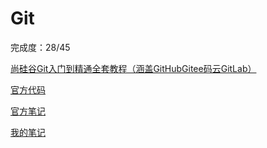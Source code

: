 # Git

完成度：28/45

[尚硅谷Git入门到精通全套教程（涵盖GitHubGitee码云GitLab）](https://www.bilibili.com/video/BV1vy4y1s7k6)

[官方代码](./%E5%B0%9A%E7%A1%85%E8%B0%B7Git%E5%85%A5%E9%97%A8%E5%88%B0%E7%B2%BE%E9%80%9A%E5%85%A8%E5%A5%97%E6%95%99%E7%A8%8B%EF%BC%88%E6%B6%B5%E7%9B%96GitHubGitee%E7%A0%81%E4%BA%91GitLab%EF%BC%89/%E4%BB%A3%E7%A0%81.7z)

[官方笔记](./%E5%B0%9A%E7%A1%85%E8%B0%B7Git%E5%85%A5%E9%97%A8%E5%88%B0%E7%B2%BE%E9%80%9A%E5%85%A8%E5%A5%97%E6%95%99%E7%A8%8B%EF%BC%88%E6%B6%B5%E7%9B%96GitHubGitee%E7%A0%81%E4%BA%91GitLab%EF%BC%89/%E7%AC%94%E8%AE%B0/%E5%B0%9A%E7%A1%85%E8%B0%B7%E6%8A%80%E6%9C%AF%E8%AF%BE%E7%A8%8B%E7%B3%BB%E5%88%97%E4%B9%8BGit%20V2.0.pdf)

[我的笔记]()